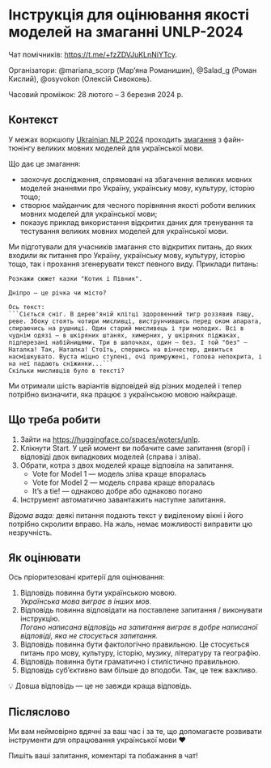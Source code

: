 # Інструкція для оцінювання якості моделей на змаганні UNLP-2024

Чат помічників: https://t.me/+fzZDVJuKLnNiYTcy.

Організатори: @mariana_scorp (Мар’яна Романишин), @Salad_g (Роман Кислий), @osyvokon (Олексій Сивоконь).

Часовий проміжок: 28 лютого – 3 березня 2024 р.

## Контекст

У межах воркшопу [Ukrainian NLP 2024](https://unlp.org.ua/) проходить [змагання](https://unlp.org.ua/shared-task/) з файн-тюнінгу великих мовних моделей для української мови.

Що дає це змагання:
* заохочує дослідження, спрямовані на збагачення великих мовних моделей знаннями про Україну, українську мову, культуру, історію тощо;
* створює майданчик для чесного порівняння якості роботи великих мовних моделей для української мови;
* показує приклад використання відкритих даних для тренування та тестування великих мовних моделей для української мови.

Ми підготували для учасників змагання сто відкритих питань, до яких входили як питання про Україну, українську мову, культуру, історію тощо, так і прохання згенерувати текст певного виду. Приклади питань:

    Розкажи сюжет казки "Котик і Півник".
    
    Дніпро — це річка чи місто?
    
    Ось текст:
    ```Сіється сніг. В дерев'яній клітці здоровенний тигр роззявив пащу, реве. Збоку стоять чотири мисливці, виструнчившись перед оком апарата, спираючись на рушниці. Один старий мисливець і три молодих. Всі в чуднім одязі — в шкіряних штанях, химерних, у шкіряних піджаках, підперезані набійнищями. Три в шапочках, один — без. І той "без" — Наталка! Так, Наталка! Стоїть, спершись на вінчестер, дивиться насмішкувато. Вуста міцно стулені, очі примружені, голова непокрита, і на неї падають сніжинки...```
    Скільки мисливців було в тексті?

Ми отримали шість варіантів відповідей від різних моделей і тепер потрібно визначити, яка працює з українською мовою найкраще.

## Що треба робити

1. Зайти на https://huggingface.co/spaces/woters/unlp.
2. Клікнути Start. У цей момент ви побачите саме запитання (вгорі) і відповіді двох випадкових моделей (справа і зліва).
3. Обрати, котра з двох моделей краще відповіла на запитання.
   * Vote for Model 1 — модель зліва краще впоралась
   * Vote for Model 2 — модель справа краще впоралась
   * It’s a tie! — однаково добре або однаково погано
4. Інструмент автоматично завантажить наступне запитання.

_Відома вада:_ деякі питання подають текст у виділеному вікні і його потрібно скролити вправо. На жаль, немає можливості виправити цю незручність.

## Як оцінювати

Ось пріоритезовані критерії для оцінювання:
1. Відповідь повинна бути українською мовою.  
   _Українська мова виграє в інших мов._
2. Відповідь повинна відповідати на поставлене запитання / виконувати інструкцію.  
   _Погано написана відповідь на запитання виграє в добре написаної відповіді, яка не стосується запитання._
3. Відповідь повинна бути фактологічно правильною. Це стосується питань про мову, культуру, історію, музику, літературу та географію.
4. Відповідь повинна бути граматично і стилістично правильною.
5. Відповідь суб’єктивно вам більше до вподоби. Так, це теж важливо.

💡 Довша відповідь — це не завжди краща відповідь.

## Післяслово

Ми вам неймовірно вдячні за ваш час і за те, що допомагаєте розвивати інструменти для опрацювання української мови ❤️

Пишіть ваші запитання, коментарі та побажання в чат!

